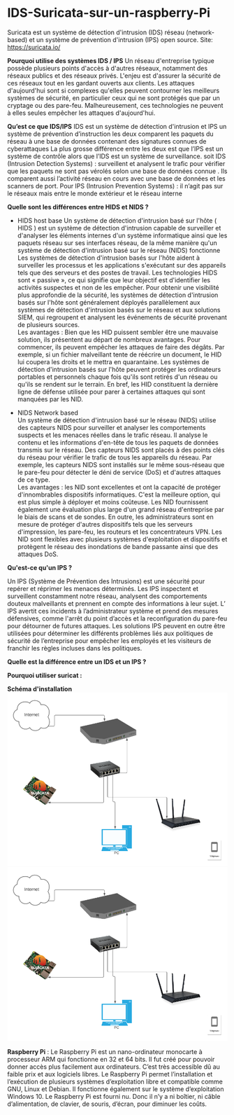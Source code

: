 # IDS-Suricata-sur-un-raspberry-Pi
Suricata est un système de détection d'intrusion (IDS) réseau (network-based) et un système de prévention d'intrusion (IPS) open source. Site: https://suricata.io/

**Pourquoi utilise des systèmes IDS / IPS**
Un réseau d'entreprise typique possède plusieurs points d'accès à d'autres réseaux, notamment des réseaux publics et des réseaux privés. L'enjeu est d'assurer la sécurité de ces réseaux tout en les gardant ouverts aux clients. Les attaques d'aujourd'hui sont si complexes qu'elles peuvent contourner les meilleurs systèmes de sécurité, en particulier ceux qui ne sont protégés que par un cryptage ou des pare-feu. Malheureusement, ces technologies ne peuvent à elles seules empêcher les attaques d'aujourd'hui.

**Qu’est ce que IDS/IPS**
IDS est un système de détection d'intrusion et IPS un système de prévention d’instruction
les deux comparent les paquets du réseau à une base de données contenant des signatures connues de cyberattaques 
La plus grosse différence entre les deux est que l’IPS est un système de contrôle alors que l’IDS est un système de surveillance.
soit IDS (Intrusion Detection Systems) : surveillent et analysent le trafic pour vérifier que les paquets ne sont pas vérolés selon une base de données connue . Ils comparent aussi l’activité réseau en cours avec une base de données et les scanners de port.
Pour IPS (Intrusion Prevention Systems) : il n’agit pas sur le réseaux mais entre le monde extérieur et le réseau interne 

**Quelle sont les différences entre HIDS et NIDS ?**  
  * HIDS host base
Un système de détection d'intrusion basé sur l'hôte ( HIDS ) est un système de détection d'intrusion capable de surveiller et d'analyser les éléments internes d'un système informatique ainsi que les paquets réseau sur ses interfaces réseau, de la même manière qu'un système de détection d'intrusion basé sur le réseau (NIDS) fonctionne  
Les systèmes de détection d'intrusion basés sur l'hôte aident à surveiller les processus et les applications s'exécutant sur des appareils tels que des serveurs et des postes de travail. Les technologies HIDS sont « passive », ce qui signifie que leur objectif est d'identifier les activités suspectes et non de les empêcher. Pour  obtenir une visibilité plus approfondie de la sécurité, les systèmes de détection d'intrusion basés sur l'hôte sont généralement déployés parallèlement aux systèmes de détection d'intrusion basés sur le réseau et aux solutions SIEM, qui regroupent et analysent les événements de sécurité provenant de plusieurs sources.  
Les avantages : Bien que les HID puissent sembler être une mauvaise solution, ils présentent au départ de nombreux avantages. Pour commencer, ils peuvent empêcher les attaques de faire des dégâts. Par exemple, si un fichier malveillant tente de réécrire un document, le HID lui coupera les droits et le mettra en quarantaine. Les systèmes de détection d'intrusion basés sur l'hôte peuvent protéger les ordinateurs portables et personnels chaque fois qu'ils sont retirés d'un réseau ou qu'ils se rendent sur le terrain. En bref, les HID constituent la dernière ligne de défense utilisée pour parer à certaines attaques qui sont manquées par les NID.

 * NIDS Network based  
Un système de détection d'intrusion basé sur le réseau (NIDS) utilise des capteurs NIDS pour surveiller et analyser les comportements suspects et les menaces réelles dans le trafic réseau. Il analyse le contenu et les informations d'en-tête de tous les paquets de données transmis sur le réseau.
Des capteurs NIDS sont placés à des points clés du réseau pour vérifier le trafic de tous les appareils du réseau. Par exemple, les capteurs NIDS sont installés sur le même sous-réseau que le pare-feu pour détecter le déni de service (DoS) et d'autres attaques de ce type.  
Les avantages : les NID sont excellentes et ont la capacité de protéger d'innombrables dispositifs informatiques. C'est la meilleure option, qui est plus simple à déployer et moins coûteuse. Les NID fournissent également une évaluation plus large d'un grand réseau d'entreprise par le biais de scans et de sondes. En outre, les administrateurs sont en mesure de protéger d'autres dispositifs tels que les serveurs d'impression, les pare-feu, les routeurs et les concentrateurs VPN. Les NID sont flexibles avec plusieurs systèmes d'exploitation et dispositifs et protègent le réseau des inondations de bande passante ainsi que des attaques DoS.

**Qu'est-ce qu'un IPS ?**  

Un IPS (Système de Prévention des Intrusions) est une sécurité pour repérer et réprimer les menaces déterminés.
Les IPS inspectent et surveillent constamment notre réseau, analysent des comportements douteux malveillants et prennent en compte des informations à leur sujet.
L’ IPS avertit ces incidents à l’administrateur système et prend des mesures défensives, comme l'arrêt du point d’accès et la reconfiguration du pare-feu pour détourner de futures attaques.
Les solutions IPS peuvent en outre être utilisées pour déterminer les différents problèmes liés aux politiques de sécurité de l’entreprise pour empêcher les employés et les visiteurs de franchir les règles incluses dans les politiques.  

**Quelle est la différence entre un IDS et un IPS ?**

**Pourquoi utiliser suricat :**

**Schéma d'installation**
![alt text](https://github.com/Flovflo/IDS-Suricata-sur-un-raspberry-Pi/blob/main/Image/schema/Sans%20titre.png)
![Simplon.co](https://github.com/Flovflo/IDS-Suricata-sur-un-raspberry-Pi/blob/main/Image/schema/Sans%20titre.png)

**Raspberry Pi** : Le Raspberry Pi est un nano-ordinateur monocarte à processeur ARM qui fonctionne en 32 et 64 bits. Il fut créé pour pouvoir donner accès plus facilement aux ordinateurs. C’est très accessible dû au faible prix et aux logiciels libres. Le Raspberry Pi permet l’installation et l’exécution de plusieurs systèmes d’exploitation libre et compatible comme GNU, Linux et Debian. Il fonctionne également sur le système d’exploitation Windows 10.
Le Raspberry Pi est fourni nu. Donc il n’y a ni boîtier, ni câble d’alimentation, de clavier, de souris, d’écran, pour diminuer les coûts.

